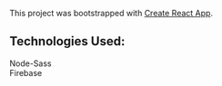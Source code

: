 This project was bootstrapped with [Create React App](https://github.com/facebook/create-react-app).

## Technologies Used:

Node-Sass  
Firebase  